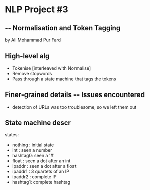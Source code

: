 # NLP Project #3
## -- Normalisation and Token Tagging
by Ali Mohammad Pur Fard

## High-level alg
+ Tokenise [interleaved with Normalise]
+ Remove stopwords
+ Pass through a state machine that tags the tokens

## Finer-grained details -- Issues encountered
+ detection of URLs was too troublesome, so we left them out

## State machine descr
states:
+ nothing : initial state
+ int     : seen a number
+ hashtag0: seen a '#'
+ float   : seen a dot after an int
+ ipaddr  : seen a dot after a float
+ ipaddr1 : 3 quartets of an IP
+ ipaddr2 : complete IP
+ hashtag1: complete hashtag

